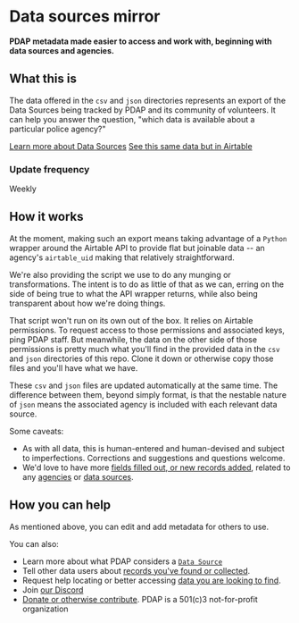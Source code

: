 # Data sources mirror
**PDAP metadata made easier to access and work with, beginning with data sources and agencies.**

## What this is
The data offered in the `csv` and `json` directories represents an export of the Data Sources being tracked by PDAP and its community of volunteers. It can help you answer the question, "which data is available about a particular police agency?"

[Learn more about Data Sources](https://docs.pdap.io/activities/data-sources/what-is-a-data-source)
[See this same data but in Airtable](https://airtable.com/shrUAtA8qYasEaepI)

### Update frequency
Weekly

## How it works
At the moment, making such an export means taking advantage of a `Python` wrapper around the Airtable API to provide flat but joinable data -- an agency's `airtable_uid` making that relatively straightforward.

We're also providing the script we use to do any munging or transformations. The intent is to do as little of that as we can, erring on the side of being true to what the API wrapper returns, while also being transparent about how we're doing things.

That script won't run on its own out of the box. It relies on Airtable permissions. To request access to those permissions and associated keys, ping PDAP staff. But meanwhile, the data on the other side of those permissions is pretty much what you'll find in the provided data in the `csv` and `json` directories of this repo. Clone it down or otherwise copy those files and you'll have what we have.

These `csv` and `json` files are updated automatically at the same time. The difference between them, beyond simply format, is that the nestable nature of `json` means the associated agency is included with each relevant data source.

Some caveats:
- As with all data, this is human-entered and human-devised and subject to imperfections. Corrections and suggestions and questions welcome.
- We'd love to have more [fields filled out, or new records added](https://docs.pdap.io/activities/share-data/contribute-data-sources), related to any [agencies](https://airtable.com/shr43ihbyM8DDkKx4) or [data sources](https://airtable.com/shrUAtA8qYasEaepI/tblx8XaKnFTphWNQM).

## How you can help
As mentioned above, you can edit and add metadata for others to use.

You can also:
- Learn more about what PDAP considers a [`Data Source`](https://docs.pdap.io/activities/data-sources/what-is-a-data-source)
- Tell other data users about [records you've found or collected](https://docs.pdap.io/activities/share-data/contribute-data-sources#submit-data-youve-collected).
- Request help locating or better accessing [data you are looking to find](https://docs.pdap.io/activities/data-sources/request-data).
- Join [our Discord](https://discord.com/invite/cn2ZpVTdw7)
- [Donate or otherwise contribute](https://pdap.io/contribute.html). PDAP is a 501(c)3 not-for-profit organization
